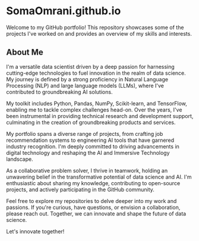 # SomaOmrani.github.io

Welcome to my GitHub portfolio! This repository showcases some of the projects I've worked on and provides an overview of my skills and interests.

## About Me

I'm a versatile data scientist driven by a deep passion for harnessing cutting-edge technologies to fuel innovation in the realm of data science. My journey is defined by a strong proficiency in Natural Language Processing (NLP) and large language models (LLMs), where I've contributed to groundbreaking AI solutions.

My toolkit includes Python, Pandas, NumPy, Scikit-learn, and TensorFlow, enabling me to tackle complex challenges head-on. Over the years, I've been instrumental in providing technical research and development support, culminating in the creation of groundbreaking products and services.

My portfolio spans a diverse range of projects, from crafting job recommendation systems to engineering AI tools that have garnered industry recognition. I'm deeply committed to driving advancements in digital technology and reshaping the AI and Immersive Technology landscape.

As a collaborative problem solver, I thrive in teamwork, holding an unwavering belief in the transformative potential of data science and AI. I'm enthusiastic about sharing my knowledge, contributing to open-source projects, and actively participating in the GitHub community.

Feel free to explore my repositories to delve deeper into my work and passions. If you're curious, have questions, or envision a collaboration, please reach out. Together, we can innovate and shape the future of data science.

Let's innovate together!
